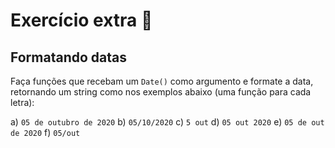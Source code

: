 # Exercício extra 🌟

## Formatando datas

Faça funções que recebam um `Date()` como argumento e formate a data, retornando um string como nos exemplos abaixo (uma função para cada letra):

a) ```05 de outubro de 2020```
b) ```05/10/2020```
c) ```5 out```
d) ```05 out 2020```
e) ```05 de out de 2020```
f) ```05/out```